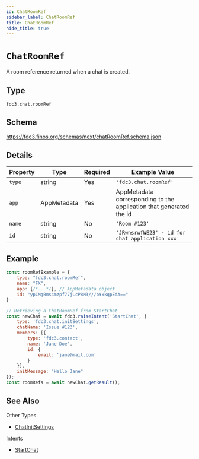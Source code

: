 ```yaml
---
id: ChatRoomRef
sidebar_label: ChatRoomRef
title: ChatRoomRef
hide_title: true
---
```

# `ChatRoomRef`

A room reference returned when a chat is created.

## Type

`fdc3.chat.roomRef`

## Schema

https://fdc3.finos.org/schemas/next/chatRoomRef.schema.json

## Details

| Property    | Type         | Required | Example Value                                  |
|-------------|--------------|----------|------------------------------------------------|
| `type`      | string       | Yes      | `'fdc3.chat.roomRef'`                          |
| `app`       | AppMetadata  | Yes      | AppMetadata corresponding to the application that generated the id |
| `name`      | string       | No       | `'Room #123'`                                  |
| `id`        | string       | No       | `'JRwnsrwfWE23' - id for chat application xxx` |

## Example

```js
const roomRefExample = {
    type: "fdc3.chat.roomRef",
    name: "FX",
    app: {/*...*/}, // AppMetadata object
    id: "ypCMgBms4mzpf77jLcP8M3///oYxkqpEdA=="
}

// Retrieving a ChatRoomRef from StartChat
const newChat = await fdc3.raiseIntent('StartChat', {
    type: 'fdc3.chat.initSettings',
    chatName: 'Issue #123',
    members: [{
        type: 'fdc3.contact',
        name: 'Jane Doe',
        id: {
            email: 'jane@mail.com'
        }
    }],
    initMessage: "Hello Jane"
});
const roomRefs = await newChat.getResult();
```

## See Also

Other Types
- [ChatInitSettings](ChatInitSettings)

Intents
- [StartChat](../../intents/ref/StartChat)
